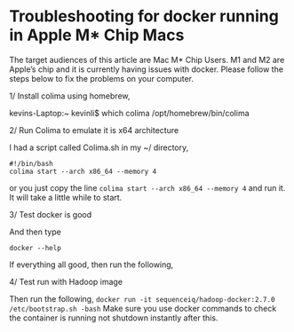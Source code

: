 # Troubleshooting for docker running in Apple M* Chip Macs

The target audiences of this article are Mac M*  Chip Users. M1 and M2 are Apple’s chip and it is currently having issues with docker. Please follow the steps below to fix the problems on your computer.

1/ Install colima using homebrew,

kevins-Laptop:~ kevinli$ which colima
/opt/homebrew/bin/colima

2/ Run Colima to emulate it is x64 architecture

I had a script called Colima.sh in my ~/ directory,

```
#!/bin/bash
colima start --arch x86_64 --memory 4
```

or you just copy the line `colima start --arch x86_64 --memory 4` and run it. It will take a little while to start.

3/ Test docker is good

And then type

`docker --help`

If everything all good, then run the following,

4/ Test run with Hadoop image

Then run the following,
`
docker run -it sequenceiq/hadoop-docker:2.7.0 /etc/bootstrap.sh -bash
`
Make sure you use docker commands to check the container is running not shutdown instantly after this.
